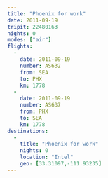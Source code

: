 ```yaml
---
title: "Phoenix for work"
date: 2011-09-19
tripit: 22480163
nights: 0
modes: ["air"]
flights:
  -
    date: 2011-09-19
    number: AS632
    from: SEA
    to: PHX
    km: 1778
  -
    date: 2011-09-19
    number: AS637
    from: PHX
    to: SEA
    km: 1778
destinations:
  -
    title: "Phoenix for work"
    nights: 0
    location: "Intel"
    geo: [33.31097,-111.93235]
---
```



